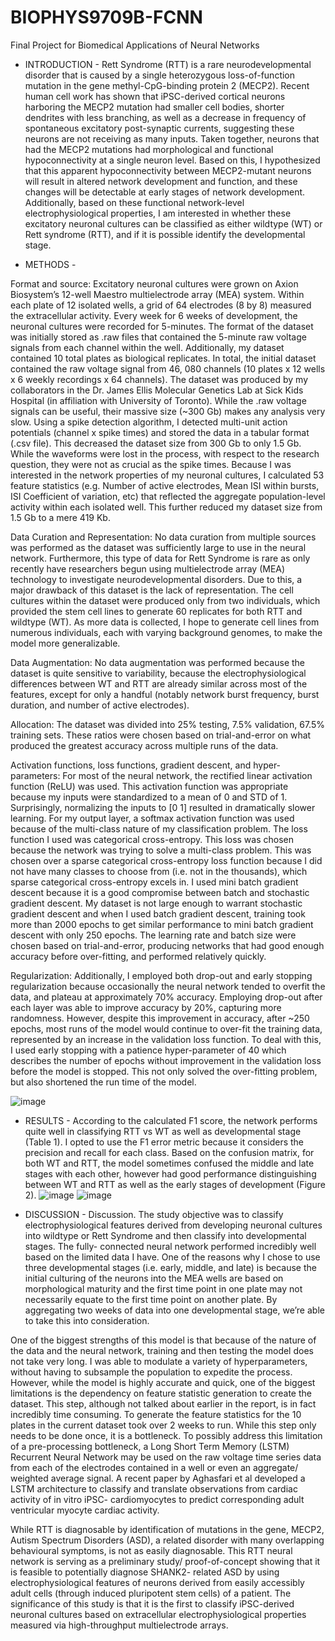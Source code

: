 # BIOPHYS9709B-FCNN
Final Project for Biomedical Applications of Neural Networks

- INTRODUCTION -
Rett Syndrome (RTT) is a rare neurodevelopmental disorder that is caused by a single heterozygous loss-of-function mutation in the gene methyl-CpG-binding protein 2 (MECP2). Recent human cell work has shown that iPSC-derived cortical neurons harboring the MECP2 mutation had smaller cell bodies, shorter dendrites with less branching, as well as a decrease in frequency of spontaneous excitatory post-synaptic currents, suggesting these neurons are not receiving as many inputs. Taken together, neurons that had the MECP2 mutations had morphological and functional hypoconnectivity at a single neuron level. Based on this, I hypothesized that this apparent hypoconnectivity between MECP2-mutant neurons will result in altered network development and function, and these changes will be detectable at early stages of network development. Additionally, based on these functional network-level electrophysiological properties, I am interested in whether these excitatory neuronal cultures can be classified as either wildtype (WT) or Rett syndrome (RTT), and if it is possible identify the developmental stage.

- METHODS -

Format and source: Excitatory neuronal cultures were grown on Axion Biosystem’s 12-well Maestro multielectrode array (MEA) system. Within each plate of 12 isolated wells, a grid of 64 electrodes (8 by 8) measured the extracellular activity. Every week for 6 weeks of development, the neuronal cultures were recorded for 5-minutes. The format of the dataset was initially stored as .raw files that contained the 5-minute raw voltage signals from each channel within the well. Additionally, my dataset contained 10 total plates as biological replicates. In total, the initial dataset contained the raw voltage signal from 46, 080 channels (10 plates x 12 wells x 6 weekly recordings x 64 channels). The dataset was produced by my collaborators in the Dr. James Ellis Molecular Genetics Lab at Sick Kids Hospital (in affiliation with University of Toronto). While the .raw voltage signals can be useful, their massive size (~300 Gb) makes any analysis very slow. Using a spike detection algorithm, I detected multi-unit action potentials (channel x spike times) and stored the data in a tabular format (.csv file). This decreased the dataset size from 300 Gb to only 1.5 Gb. While the waveforms were lost in the process, with respect to the research question, they were not as crucial as the spike times. Because I was interested in the network properties of my neuronal cultures, I calculated 53 feature statistics (e.g. Number of active electrodes, Mean ISI within bursts, ISI Coefficient of variation, etc) that reflected the aggregate population-level activity within each isolated well. This further reduced my dataset size from 1.5 Gb to a mere 419 Kb.

Data Curation and Representation: No data curation from multiple sources was performed as the dataset was sufficiently large to use in the neural network. Furthermore, this type of data for Rett Syndrome is rare as only recently have researchers begun using multielectrode array (MEA) technology to investigate neurodevelopmental disorders. Due to this, a major drawback of this dataset is the lack of representation. The cell cultures within the dataset were produced only from two individuals, which provided the stem cell lines to generate 60 replicates for both RTT and wildtype (WT). As more data is collected, I hope to generate cell lines from numerous individuals, each with varying background genomes, to make the model more generalizable.

Data Augmentation: No data augmentation was performed because the dataset is quite sensitive to variability, because the electrophysiological differences between WT and RTT are already similar across most of the features, except for only a handful (notably network burst frequency, burst duration, and number of active electrodes).

Allocation: The dataset was divided into 25% testing, 7.5% validation, 67.5% training sets. These ratios were chosen based on trial-and-error on what produced the greatest accuracy across multiple runs of the data.

Activation functions, loss functions, gradient descent, and hyper-parameters: For most of the neural network, the rectified linear activation function (ReLU) was used. This activation function was appropriate because my inputs were standardized to a mean of 0 and STD of 1. Surprisingly, normalizing the inputs to [0 1] resulted in dramatically slower learning. For my output layer, a softmax activation function was used because of the multi-class nature of my classification problem. The loss function I used was categorical cross-entropy. This loss was chosen because the network was trying to solve a multi-class problem. This was chosen over a sparse categorical cross-entropy loss function because I did not have many classes to choose from (i.e. not in the thousands), which sparse categorical cross-entropy excels in. I used mini batch gradient descent because it is a good compromise between batch and stochastic gradient descent. My dataset is not large enough to warrant stochastic gradient descent and when I used batch gradient descent, training took more than 2000 epochs to get similar performance to mini batch gradient descent with only 250 epochs. The learning rate and batch size were chosen based on trial-and-error, producing networks that had good enough accuracy before over-fitting, and performed relatively quickly.

Regularization: Additionally, I employed both drop-out and early stopping regularization because occasionally the neural network tended to overfit the data, and plateau at approximately 70% accuracy. Employing drop-out after each layer was able to improve accuracy by 20%, capturing more randomness. However, despite this improvement in accuracy, after ~250 epochs, most runs of the model would continue to over-fit the training data, represented by an increase in the validation loss function. To deal with this, I used early stopping with a patience hyper-parameter of 40 which describes the number of epochs without improvement in the validation loss before the model is stopped. This not only solved the over-fitting problem, but also shortened the run time of the model.

![image](https://user-images.githubusercontent.com/2040394/192342359-aaf91951-9406-45ab-83d2-bcd44dfe7bf2.png)

- RESULTS - 
According to the calculated F1 score, the network performs quite well in classifying RTT vs WT as well as developmental stage (Table 1). I opted to use the F1 error metric because it considers the precision and recall for each class. Based on the confusion matrix, for both WT and RTT, the model sometimes confused the middle and late stages with each other, however had good performance distinguishing between WT and RTT as well as the early stages of development (Figure 2).
![image](https://user-images.githubusercontent.com/2040394/192342216-7216e36b-58b8-4965-932b-e49101ac19e6.png)
![image](https://user-images.githubusercontent.com/2040394/192342266-a53b418b-bc03-4cf0-9a25-490cff83b5b1.png)


- DISCUSSION -
Discussion. The study objective was to classify electrophysiological features derived from developing neuronal cultures into wildtype or Rett Syndrome and then classify into developmental stages. The fully- connected neural network performed incredibly well based on the limited data I have. One of the reasons why I chose to use three developmental stages (i.e. early, middle, and late) is because the initial culturing of the neurons into the MEA wells are based on morphological maturity and the first time point in one plate may not necessarily equate to the first time point on another plate. By aggregating two weeks of data into one developmental stage, we’re able to take this into consideration.

One of the biggest strengths of this model is that because of the nature of the data and the neural network, training and then testing the model does not take very long. I was able to modulate a variety of hyperparameters, without having to subsample the population to expedite the process. However, while the model is highly accurate and quick, one of the biggest limitations is the dependency on feature statistic generation to create the dataset. This step, although not talked about earlier in the report, is in fact incredibly time consuming. To generate the feature statistics for the 10 plates in the current dataset took over 2 weeks to run. While this step only needs to be done once, it is a bottleneck. To possibly address this limitation of a pre-processing bottleneck, a Long Short Term Memory (LSTM) Recurrent Neural Network may be used on the raw voltage time series data from each of the electrodes contained in a well or even an aggregate/ weighted average signal. A recent paper by Aghasfari et al developed a LSTM architecture to classify and translate observations from cardiac activity of in vitro iPSC- cardiomyocytes to predict corresponding adult ventricular myocyte cardiac activity.

While RTT is diagnosable by identification of mutations in the gene, MECP2, Autism Spectrum Disorders (ASD), a related disorder with many overlapping behavioural symptoms, is not as easily diagnosable. This RTT neural network is serving as a preliminary study/ proof-of-concept showing that it is feasible to potentially diagnose SHANK2- related ASD by using electrophysiological features of neurons derived from easily accessibly adult cells (through induced pluripotent stem cells) of a patient. The significance of this study is that it is the first to classify iPSC-derived neuronal cultures based on extracellular electrophysiological properties measured via high-throughput multielectrode arrays.
